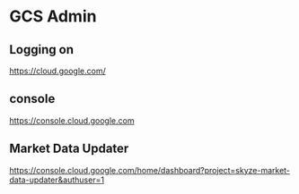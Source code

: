 # GCS Admin

## Logging on

https://cloud.google.com/

## console
https://console.cloud.google.com

## Market Data Updater
https://console.cloud.google.com/home/dashboard?project=skyze-market-data-updater&authuser=1
